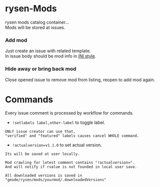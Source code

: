 # rysen-Mods
rysen mods catalog container...<br>
Mods will be stored at issues.

### Add mod
Just create an issue with related template.<br>
In issue body should be mod info in [INI style](https://en.wikipedia.org/wiki/INI_file).

### Hide away or bring back mod
Close opened issue to remove mod from listing, reopen to add mod again.

# Commands
Every issue comment is processed by workflow for commands.

- `!setlabels label,other-label` to toggle label.
```
ONLY issue creator can use that, 
"verified" and "featured" labels causes cancel WHOLE command.
```
- `!actualversion=v1.1.0` to set actual version. 
```
Its will be saved at user locally.

Mod crawling for latest comment contains "!actualversion=".
And will notify if rvalue is not founded in local user save.

All downloaded versions is saved in 
"geode/rysen/mods/yourmod/.downloadedVersions"
```
